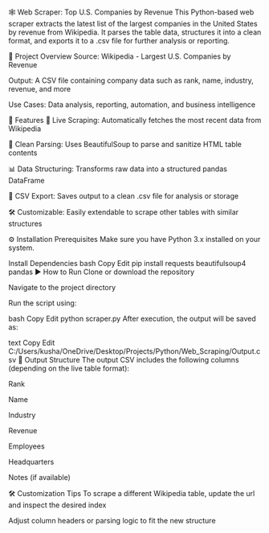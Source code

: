 🕸️ Web Scraper: Top U.S. Companies by Revenue
This Python-based web scraper extracts the latest list of the largest companies in the United States by revenue from Wikipedia. It parses the table data, structures it into a clean format, and exports it to a .csv file for further analysis or reporting.

📁 Project Overview
Source: Wikipedia - Largest U.S. Companies by Revenue

Output: A CSV file containing company data such as rank, name, industry, revenue, and more

Use Cases: Data analysis, reporting, automation, and business intelligence

🚀 Features
🔄 Live Scraping: Automatically fetches the most recent data from Wikipedia

🧹 Clean Parsing: Uses BeautifulSoup to parse and sanitize HTML table contents

📊 Data Structuring: Transforms raw data into a structured pandas DataFrame

📁 CSV Export: Saves output to a clean .csv file for analysis or storage

🛠️ Customizable: Easily extendable to scrape other tables with similar structures

⚙️ Installation
Prerequisites
Make sure you have Python 3.x installed on your system.

Install Dependencies
bash
Copy
Edit
pip install requests beautifulsoup4 pandas
▶️ How to Run
Clone or download the repository

Navigate to the project directory

Run the script using:

bash
Copy
Edit
python scraper.py
After execution, the output will be saved as:

text
Copy
Edit
C:/Users/kusha/OneDrive/Desktop/Projects/Python/Web_Scraping/Output.csv
📂 Output Structure
The output CSV includes the following columns (depending on the live table format):

Rank

Name

Industry

Revenue

Employees

Headquarters

Notes (if available)

🛠️ Customization Tips
To scrape a different Wikipedia table, update the url and inspect the desired <table> index

Adjust column headers or parsing logic to fit the new structure


